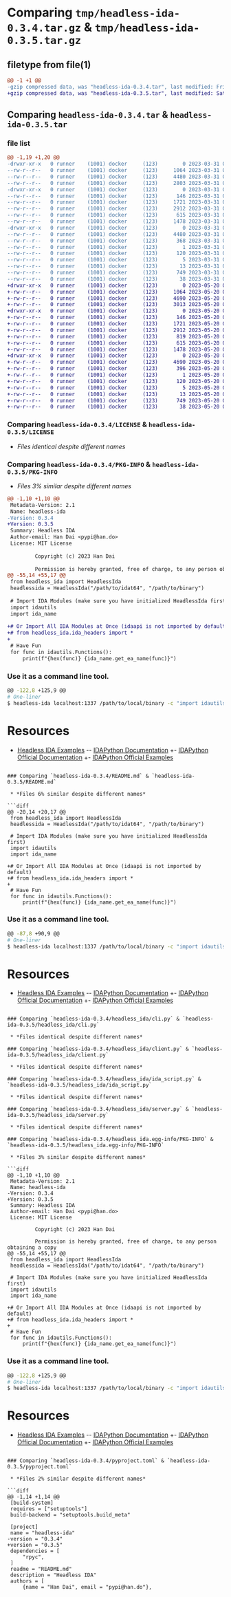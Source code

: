 # Comparing `tmp/headless-ida-0.3.4.tar.gz` & `tmp/headless-ida-0.3.5.tar.gz`

## filetype from file(1)

```diff
@@ -1 +1 @@
-gzip compressed data, was "headless-ida-0.3.4.tar", last modified: Fri Mar 31 07:27:29 2023, max compression
+gzip compressed data, was "headless-ida-0.3.5.tar", last modified: Sat May 20 06:01:18 2023, max compression
```

## Comparing `headless-ida-0.3.4.tar` & `headless-ida-0.3.5.tar`

### file list

```diff
@@ -1,19 +1,20 @@
-drwxr-xr-x   0 runner    (1001) docker     (123)        0 2023-03-31 07:27:29.387660 headless-ida-0.3.4/
--rw-r--r--   0 runner    (1001) docker     (123)     1064 2023-03-31 07:27:20.000000 headless-ida-0.3.4/LICENSE
--rw-r--r--   0 runner    (1001) docker     (123)     4480 2023-03-31 07:27:29.387660 headless-ida-0.3.4/PKG-INFO
--rw-r--r--   0 runner    (1001) docker     (123)     2803 2023-03-31 07:27:20.000000 headless-ida-0.3.4/README.md
-drwxr-xr-x   0 runner    (1001) docker     (123)        0 2023-03-31 07:27:29.387660 headless-ida-0.3.4/headless_ida/
--rw-r--r--   0 runner    (1001) docker     (123)      146 2023-03-31 07:27:20.000000 headless-ida-0.3.4/headless_ida/__init__.py
--rw-r--r--   0 runner    (1001) docker     (123)     1721 2023-03-31 07:27:20.000000 headless-ida-0.3.4/headless_ida/cli.py
--rw-r--r--   0 runner    (1001) docker     (123)     2912 2023-03-31 07:27:20.000000 headless-ida-0.3.4/headless_ida/client.py
--rw-r--r--   0 runner    (1001) docker     (123)      615 2023-03-31 07:27:20.000000 headless-ida-0.3.4/headless_ida/ida_script.py
--rw-r--r--   0 runner    (1001) docker     (123)     1478 2023-03-31 07:27:20.000000 headless-ida-0.3.4/headless_ida/server.py
-drwxr-xr-x   0 runner    (1001) docker     (123)        0 2023-03-31 07:27:29.387660 headless-ida-0.3.4/headless_ida.egg-info/
--rw-r--r--   0 runner    (1001) docker     (123)     4480 2023-03-31 07:27:29.000000 headless-ida-0.3.4/headless_ida.egg-info/PKG-INFO
--rw-r--r--   0 runner    (1001) docker     (123)      368 2023-03-31 07:27:29.000000 headless-ida-0.3.4/headless_ida.egg-info/SOURCES.txt
--rw-r--r--   0 runner    (1001) docker     (123)        1 2023-03-31 07:27:29.000000 headless-ida-0.3.4/headless_ida.egg-info/dependency_links.txt
--rw-r--r--   0 runner    (1001) docker     (123)      120 2023-03-31 07:27:29.000000 headless-ida-0.3.4/headless_ida.egg-info/entry_points.txt
--rw-r--r--   0 runner    (1001) docker     (123)        5 2023-03-31 07:27:29.000000 headless-ida-0.3.4/headless_ida.egg-info/requires.txt
--rw-r--r--   0 runner    (1001) docker     (123)       13 2023-03-31 07:27:29.000000 headless-ida-0.3.4/headless_ida.egg-info/top_level.txt
--rw-r--r--   0 runner    (1001) docker     (123)      749 2023-03-31 07:27:22.000000 headless-ida-0.3.4/pyproject.toml
--rw-r--r--   0 runner    (1001) docker     (123)       38 2023-03-31 07:27:29.387660 headless-ida-0.3.4/setup.cfg
+drwxr-xr-x   0 runner    (1001) docker     (123)        0 2023-05-20 06:01:18.669571 headless-ida-0.3.5/
+-rw-r--r--   0 runner    (1001) docker     (123)     1064 2023-05-20 06:01:08.000000 headless-ida-0.3.5/LICENSE
+-rw-r--r--   0 runner    (1001) docker     (123)     4690 2023-05-20 06:01:18.669571 headless-ida-0.3.5/PKG-INFO
+-rw-r--r--   0 runner    (1001) docker     (123)     3013 2023-05-20 06:01:08.000000 headless-ida-0.3.5/README.md
+drwxr-xr-x   0 runner    (1001) docker     (123)        0 2023-05-20 06:01:18.669571 headless-ida-0.3.5/headless_ida/
+-rw-r--r--   0 runner    (1001) docker     (123)      146 2023-05-20 06:01:08.000000 headless-ida-0.3.5/headless_ida/__init__.py
+-rw-r--r--   0 runner    (1001) docker     (123)     1721 2023-05-20 06:01:08.000000 headless-ida-0.3.5/headless_ida/cli.py
+-rw-r--r--   0 runner    (1001) docker     (123)     2912 2023-05-20 06:01:08.000000 headless-ida-0.3.5/headless_ida/client.py
+-rw-r--r--   0 runner    (1001) docker     (123)      819 2023-05-20 06:01:08.000000 headless-ida-0.3.5/headless_ida/ida_headers.py
+-rw-r--r--   0 runner    (1001) docker     (123)      615 2023-05-20 06:01:08.000000 headless-ida-0.3.5/headless_ida/ida_script.py
+-rw-r--r--   0 runner    (1001) docker     (123)     1478 2023-05-20 06:01:08.000000 headless-ida-0.3.5/headless_ida/server.py
+drwxr-xr-x   0 runner    (1001) docker     (123)        0 2023-05-20 06:01:18.669571 headless-ida-0.3.5/headless_ida.egg-info/
+-rw-r--r--   0 runner    (1001) docker     (123)     4690 2023-05-20 06:01:18.000000 headless-ida-0.3.5/headless_ida.egg-info/PKG-INFO
+-rw-r--r--   0 runner    (1001) docker     (123)      396 2023-05-20 06:01:18.000000 headless-ida-0.3.5/headless_ida.egg-info/SOURCES.txt
+-rw-r--r--   0 runner    (1001) docker     (123)        1 2023-05-20 06:01:18.000000 headless-ida-0.3.5/headless_ida.egg-info/dependency_links.txt
+-rw-r--r--   0 runner    (1001) docker     (123)      120 2023-05-20 06:01:18.000000 headless-ida-0.3.5/headless_ida.egg-info/entry_points.txt
+-rw-r--r--   0 runner    (1001) docker     (123)        5 2023-05-20 06:01:18.000000 headless-ida-0.3.5/headless_ida.egg-info/requires.txt
+-rw-r--r--   0 runner    (1001) docker     (123)       13 2023-05-20 06:01:18.000000 headless-ida-0.3.5/headless_ida.egg-info/top_level.txt
+-rw-r--r--   0 runner    (1001) docker     (123)      749 2023-05-20 06:01:10.000000 headless-ida-0.3.5/pyproject.toml
+-rw-r--r--   0 runner    (1001) docker     (123)       38 2023-05-20 06:01:18.669571 headless-ida-0.3.5/setup.cfg
```

### Comparing `headless-ida-0.3.4/LICENSE` & `headless-ida-0.3.5/LICENSE`

 * *Files identical despite different names*

### Comparing `headless-ida-0.3.4/PKG-INFO` & `headless-ida-0.3.5/PKG-INFO`

 * *Files 3% similar despite different names*

```diff
@@ -1,10 +1,10 @@
 Metadata-Version: 2.1
 Name: headless-ida
-Version: 0.3.4
+Version: 0.3.5
 Summary: Headless IDA
 Author-email: Han Dai <pypi@han.do>
 License: MIT License
         
         Copyright (c) 2023 Han Dai
         
         Permission is hereby granted, free of charge, to any person obtaining a copy
@@ -55,14 +55,17 @@
 from headless_ida import HeadlessIda
 headlessida = HeadlessIda("/path/to/idat64", "/path/to/binary")
 
 # Import IDA Modules (make sure you have initialized HeadlessIda first)
 import idautils
 import ida_name
 
+# Or Import All IDA Modules at Once (idaapi is not imported by default)
+# from headless_ida.ida_headers import *
+
 # Have Fun
 for func in idautils.Functions():
     print(f"{hex(func)} {ida_name.get_ea_name(func)}")
 ```
 
 ### Use it as a command line tool.
 ```bash
@@ -122,8 +125,9 @@
 # One-liner
 $ headless-ida localhost:1337 /path/to/local/binary -c "import idautils; print(list(idautils.Functions())[0:10])"
 ```
 
 
 # Resources
 - [Headless IDA Examples](https://github.com/DennyDai/headless-ida/tree/main/examples)
-- [IDAPython Documentation](https://www.hex-rays.com/products/ida/support/idapython_docs/)
+- [IDAPython Official Documentation](https://www.hex-rays.com/products/ida/support/idapython_docs/)
+- [IDAPython Official Examples](https://github.com/idapython/src/tree/master/examples)
```

### Comparing `headless-ida-0.3.4/README.md` & `headless-ida-0.3.5/README.md`

 * *Files 6% similar despite different names*

```diff
@@ -20,14 +20,17 @@
 from headless_ida import HeadlessIda
 headlessida = HeadlessIda("/path/to/idat64", "/path/to/binary")
 
 # Import IDA Modules (make sure you have initialized HeadlessIda first)
 import idautils
 import ida_name
 
+# Or Import All IDA Modules at Once (idaapi is not imported by default)
+# from headless_ida.ida_headers import *
+
 # Have Fun
 for func in idautils.Functions():
     print(f"{hex(func)} {ida_name.get_ea_name(func)}")
 ```
 
 ### Use it as a command line tool.
 ```bash
@@ -87,8 +90,9 @@
 # One-liner
 $ headless-ida localhost:1337 /path/to/local/binary -c "import idautils; print(list(idautils.Functions())[0:10])"
 ```
 
 
 # Resources
 - [Headless IDA Examples](https://github.com/DennyDai/headless-ida/tree/main/examples)
-- [IDAPython Documentation](https://www.hex-rays.com/products/ida/support/idapython_docs/)
+- [IDAPython Official Documentation](https://www.hex-rays.com/products/ida/support/idapython_docs/)
+- [IDAPython Official Examples](https://github.com/idapython/src/tree/master/examples)
```

### Comparing `headless-ida-0.3.4/headless_ida/cli.py` & `headless-ida-0.3.5/headless_ida/cli.py`

 * *Files identical despite different names*

### Comparing `headless-ida-0.3.4/headless_ida/client.py` & `headless-ida-0.3.5/headless_ida/client.py`

 * *Files identical despite different names*

### Comparing `headless-ida-0.3.4/headless_ida/ida_script.py` & `headless-ida-0.3.5/headless_ida/ida_script.py`

 * *Files identical despite different names*

### Comparing `headless-ida-0.3.4/headless_ida/server.py` & `headless-ida-0.3.5/headless_ida/server.py`

 * *Files identical despite different names*

### Comparing `headless-ida-0.3.4/headless_ida.egg-info/PKG-INFO` & `headless-ida-0.3.5/headless_ida.egg-info/PKG-INFO`

 * *Files 3% similar despite different names*

```diff
@@ -1,10 +1,10 @@
 Metadata-Version: 2.1
 Name: headless-ida
-Version: 0.3.4
+Version: 0.3.5
 Summary: Headless IDA
 Author-email: Han Dai <pypi@han.do>
 License: MIT License
         
         Copyright (c) 2023 Han Dai
         
         Permission is hereby granted, free of charge, to any person obtaining a copy
@@ -55,14 +55,17 @@
 from headless_ida import HeadlessIda
 headlessida = HeadlessIda("/path/to/idat64", "/path/to/binary")
 
 # Import IDA Modules (make sure you have initialized HeadlessIda first)
 import idautils
 import ida_name
 
+# Or Import All IDA Modules at Once (idaapi is not imported by default)
+# from headless_ida.ida_headers import *
+
 # Have Fun
 for func in idautils.Functions():
     print(f"{hex(func)} {ida_name.get_ea_name(func)}")
 ```
 
 ### Use it as a command line tool.
 ```bash
@@ -122,8 +125,9 @@
 # One-liner
 $ headless-ida localhost:1337 /path/to/local/binary -c "import idautils; print(list(idautils.Functions())[0:10])"
 ```
 
 
 # Resources
 - [Headless IDA Examples](https://github.com/DennyDai/headless-ida/tree/main/examples)
-- [IDAPython Documentation](https://www.hex-rays.com/products/ida/support/idapython_docs/)
+- [IDAPython Official Documentation](https://www.hex-rays.com/products/ida/support/idapython_docs/)
+- [IDAPython Official Examples](https://github.com/idapython/src/tree/master/examples)
```

### Comparing `headless-ida-0.3.4/pyproject.toml` & `headless-ida-0.3.5/pyproject.toml`

 * *Files 2% similar despite different names*

```diff
@@ -1,14 +1,14 @@
 [build-system]
 requires = ["setuptools"]
 build-backend = "setuptools.build_meta"
 
 [project]
 name = "headless-ida"
-version = "0.3.4"
+version = "0.3.5"
 dependencies = [
     "rpyc",
 ]
 readme = "README.md"
 description = "Headless IDA"
 authors = [
     {name = "Han Dai", email = "pypi@han.do"},
```

